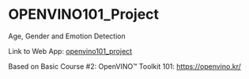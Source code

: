 # OPENVINO101_Project
Age, Gender and Emotion Detection

Link to Web App: [openvino101_project](https://irfanrizkiazmiopenvino101project.streamlit.app/)

Based on Basic Course #2: OpenVINO™ Toolkit 101: https://openvino.kr/
